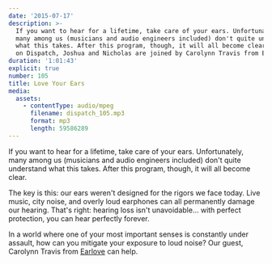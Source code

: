 ```yaml
---
date: '2015-07-17'
description: >-
  If you want to hear for a lifetime, take care of your ears. Unfortunately,
  many among us (musicians and audio engineers included) don't quite understand
  what this takes. After this program, though, it will all become clear. Today
  on Dispatch, Joshua and Nicholas are joined by Carolynn Travis from Earlove.
duration: '1:01:43'
explicit: true
number: 105
title: Love Your Ears
media:
  assets:
    - contentType: audio/mpeg
      filename: dispatch_105.mp3
      format: mp3
      length: 59586289
---
```

If you want to hear for a lifetime, take care of your ears. Unfortunately, many among us (musicians and audio engineers included) don't quite understand what this takes. After this program, though, it will all become clear.

The key is this: our ears weren't designed for the rigors we face today. Live music, city noise, and overly loud earphones can all permanently damage our hearing. That's right: hearing loss isn't unavoidable... with perfect protection, you can hear perfectly forever.

In a world where one of your most important senses is constantly under assault, how can you mitigate your exposure to loud noise? Our guest, Carolynn Travis from [Earlove](http://earlove.net) can help.
